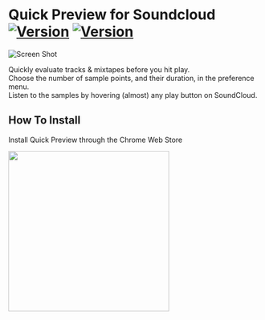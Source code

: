 # Quick Preview for Soundcloud [![Version](https://img.shields.io/chrome-web-store/v/lghceigagnfccdnkpdfbbhjjegijbjmp.svg)](https://chrome.google.com/webstore/detail/quick-preview-for-soundcl/lghceigagnfccdnkpdfbbhjjegijbjmp) [![Version](https://img.shields.io/chrome-web-store/stars/lghceigagnfccdnkpdfbbhjjegijbjmp.svg)](https://chrome.google.com/webstore/detail/quick-preview-for-soundcl/lghceigagnfccdnkpdfbbhjjegijbjmp)



	




![Screen Shot](https://i.imgur.com/YFPk7VO.jpg)



Quickly evaluate tracks & mixtapes before you hit play.<br>
Choose the number of sample points, and their duration, in the preference menu.<br>
Listen to the samples by hovering (almost) any play button on SoundCloud.



## How To Install

Install Quick Preview through the Chrome Web Store

<a href="https://chrome.google.com/webstore/detail/quick-preview-for-soundcl/lghceigagnfccdnkpdfbbhjjegijbjmp">
    <img src="https://github.com/Hemmingsson/Freeze/raw/master/resources/CWS-dl.png" width="320">
 </a>

